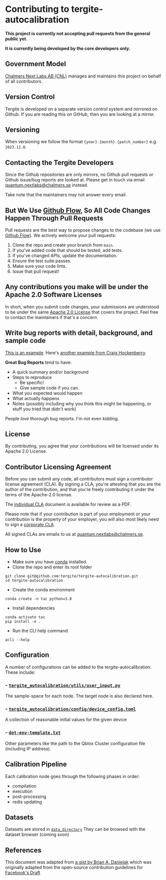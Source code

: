 # Contributing to tergite-autocalibration

**This project is currently not accepting pull requests from the general public yet.**

**It is currently being developed by the core developers only.**

## Government Model

[Chalmers Next Labs AB (CNL)](https://chalmersnextlabs.se) manages and maintains this project on behalf of all contributors.

## Version Control

Tergite is developed on a separate version control system and mirrored on Github.
If you are reading this on GitHub, then you are looking at a mirror. 

## Versioning

When versioning we follow the format `{year}.{month}.{patch_number}` e.g. `2023.12.0`.

## Contacting the Tergite Developers

Since the Github repositories are only mirrors, no Github pull requests or Github issue/bug reports 
are looked at. Please get in touch via email <quantum.nextlabs@chalmers.se> instead. 

Take note that the maintainers may not answer every email.

## But We Use [Github Flow](https://docs.github.com/en/get-started/quickstart/github-flow), So All Code Changes Happen Through Pull Requests

Pull requests are the best way to propose changes to the codebase (we
use [Github Flow](https://docs.github.com/en/get-started/quickstart/github-flow)). We actively welcome your pull
requests:

1. Clone the repo and create your branch from `main`.
2. If you've added code that should be tested, add tests.
3. If you've changed APIs, update the documentation.
4. Ensure the test suite passes.
5. Make sure your code lints.
6. Issue that pull request!

## Any contributions you make will be under the Apache 2.0 Software Licenses

In short, when you submit code changes, your submissions are understood to be under the
same [Apache 2.0 License](./LICENSE.txt) that covers the project. Feel free to contact the maintainers if that's a concern.

## Write bug reports with detail, background, and sample code

[This is an example](http://stackoverflow.com/q/12488905/180626).
Here's [another example from Craig Hockenberry](http://www.openradar.me/11905408).

**Great Bug Reports** tend to have:

-   A quick summary and/or background
-   Steps to reproduce
    -   Be specific!
    -   Give sample code if you can.
-   What you expected would happen
-   What actually happens
-   Notes (possibly including why you think this might be happening, or stuff you tried that didn't work)

People _love_ thorough bug reports. I'm not even kidding.

## License

By contributing, you agree that your contributions will be licensed under its Apache 2.0 License.

## Contributor Licensing Agreement

Before you can submit any code, all contributors must sign a
contributor license agreement (CLA). By signing a CLA, you're attesting
that you are the author of the contribution, and that you're freely
contributing it under the terms of the Apache-2.0 license.

The [individual CLA](https://tergite.github.io/contributing/icla.pdf) document is available for review as a PDF.

Please note that if your contribution is part of your employment or 
your contribution is the property of your employer, 
you will also most likely need to sign a [corporate CLA](https://tergite.github.io/contributing/ccla.pdf).

All signed CLAs are emails to us at <quantum.nextlabs@chalmers.se>.

## How to Use

-   Make sure you have [conda](https://docs.anaconda.com/free/miniconda/index.html) installed.
-   Clone the repo and enter its root folder

```shell
git clone git@github.com:tergite/tergite-autocalibration.git
cd tergite-autocalibration
```

- Create the conda environment

```shell
conda create -n tac python=3.8
```

-   Install dependencies

```shell
conda activate tac
pip install -e .
```

-   Run the CLI help command

```shell
acli --help
```

## Configuration

A number of configurations can be added to the tergite-autocalibration.
These include:

### - [`tergite_autocalibration/utils/user_input.py`](tergite_autocalibration/utils/user_input.py)

The sample-space for each node. 
The target node is also declared here.

### - [`tergite_autocalibration/config/device_config.toml`](tergite_autocalibration/config/device_config.toml)

A collection of reasonable initial values for the given device

### - [`dot-env-template.txt`](dot-env-template.txt)

Other parameters like the path to the Qblox Cluster configuration file (including IP address).

## Calibration Pipeline

Each calibration node goes through the following phases in order:

- compilation
- execution 
- post-processing
- redis updating

## Datasets

Datasets are stored in [`data_directory`](./data_directory)
They can be browsed with the dataset browser (coming soon)

## References

This document was adapted from [a gist by Brian A. Danielak](https://gist.github.com/briandk/3d2e8b3ec8daf5a27a62) which
was originally adapted from the open-source contribution guidelines
for [Facebook's Draft](https://github.com/facebook/draft-js/blob/a9316a723f9e918afde44dea68b5f9f39b7d9b00/CONTRIBUTING.md)


